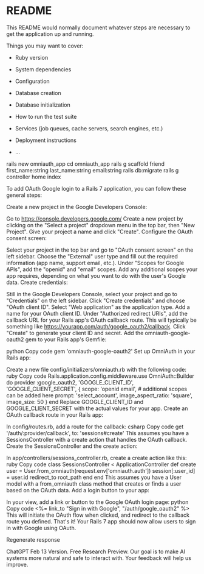 # README

This README would normally document whatever steps are necessary to get the
application up and running.

Things you may want to cover:

* Ruby version

* System dependencies

* Configuration

* Database creation

* Database initialization

* How to run the test suite

* Services (job queues, cache servers, search engines, etc.)

* Deployment instructions

* ...


rails new omniauth_app
cd omniauth_app
rails g scaffold friend first_name:string last_name:string email:string
rails db:migrate
rails g controller home index


To add OAuth Google login to a Rails 7 application, you can follow these general steps:

Create a new project in the Google Developers Console:

Go to https://console.developers.google.com/
Create a new project by clicking on the "Select a project" dropdown menu in the top bar, then "New Project".
Give your project a name and click "Create".
Configure the OAuth consent screen:

Select your project in the top bar and go to "OAuth consent screen" on the left sidebar.
Choose the "External" user type and fill out the required information (app name, support email, etc.).
Under "Scopes for Google APIs", add the "openid" and "email" scopes.
Add any additional scopes your app requires, depending on what you want to do with the user's Google data.
Create credentials:

Still in the Google Developers Console, select your project and go to "Credentials" on the left sidebar.
Click "Create credentials" and choose "OAuth client ID".
Select "Web application" as the application type.
Add a name for your OAuth client ID.
Under "Authorized redirect URIs", add the callback URL for your Rails app's OAuth callback route. This will typically be something like https://yourapp.com/auth/google_oauth2/callback.
Click "Create" to generate your client ID and secret.
Add the omniauth-google-oauth2 gem to your Rails app's Gemfile:

python
Copy code
gem 'omniauth-google-oauth2'
Set up OmniAuth in your Rails app:

Create a new file config/initializers/omniauth.rb with the following code:
ruby
Copy code
Rails.application.config.middleware.use OmniAuth::Builder do
  provider :google_oauth2, 'GOOGLE_CLIENT_ID', 'GOOGLE_CLIENT_SECRET', {
    scope: 'openid email', # additional scopes can be added here
    prompt: 'select_account',
    image_aspect_ratio: 'square',
    image_size: 50
  }
end
Replace GOOGLE_CLIENT_ID and GOOGLE_CLIENT_SECRET with the actual values for your app.
Create an OAuth callback route in your Rails app:

In config/routes.rb, add a route for the callback:
csharp
Copy code
get '/auth/:provider/callback', to: 'sessions#create'
This assumes you have a SessionsController with a create action that handles the OAuth callback.
Create the SessionsController and the create action:

In app/controllers/sessions_controller.rb, create a create action like this:
ruby
Copy code
class SessionsController < ApplicationController
  def create
    user = User.from_omniauth(request.env['omniauth.auth'])
    session[:user_id] = user.id
    redirect_to root_path
  end
end
This assumes you have a User model with a from_omniauth class method that creates or finds a user based on the OAuth data.
Add a login button to your app:

In your view, add a link or button to the Google OAuth login page:
python
Copy code
<%= link_to "Sign in with Google", "/auth/google_oauth2" %>
This will initiate the OAuth flow when clicked, and redirect to the callback route you defined.
That's it! Your Rails 7 app should now allow users to sign in with Google using OAuth.




Regenerate response


ChatGPT Feb 13 Version. Free Research Preview. Our goal is to make AI systems more natural and safe to interact with. Your feedback will help us improve.